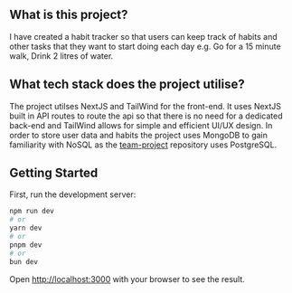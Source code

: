 
## What is this project?
I have created a habit tracker so that users can keep track of habits and other tasks that they want to start doing each day e.g. Go for a 15 minute walk, Drink 2 litres of water.

## What tech stack does the project utilise?
The project utilses NextJS and TailWind for the front-end. It uses NextJS built in API routes to route the api so that there is no need for a dedicated back-end and TailWind allows for simple and efficient UI/UX design. In order to store user data and habits the project uses MongoDB to gain familiarity with NoSQL as the [team-project](https://github.com/EllisOllier/team-project) repository uses PostgreSQL. 

## Getting Started

First, run the development server:

```bash
npm run dev
# or
yarn dev
# or
pnpm dev
# or
bun dev
```

Open [http://localhost:3000](http://localhost:3000) with your browser to see the result.


